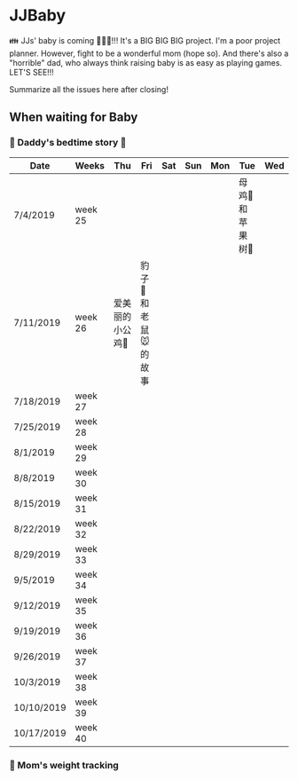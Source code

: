 # JJBaby
:family: JJs' baby is coming :baby::maple_leaf::pig_nose:!!! It's a BIG BIG BIG project. I'm a poor project planner. However, fight to be a wonderful mom (hope so). And there's also a "horrible" dad, who always think raising baby is as easy as playing games. LET'S SEE!!!  

Summarize all the issues here after closing!

## When waiting for Baby

### :man: Daddy's bedtime story :first_quarter_moon_with_face:

Date | Weeks | **Thu** | Fri | Sat | Sun | Mon | Tue | Wed
-- | -- | -- | -- | -- | -- | -- | -- | --
7/4/2019 | week 25 |   |   |   |   |   | 母鸡🐔和苹果树🍎 |  
7/11/2019 | week 26 | 爱美丽的小公鸡🐓 | 豹子🐆和老鼠🐭的故事 |   |   |   |   |
7/18/2019 | week 27 |   |   |   |   |   |   |
7/25/2019 | week 28 |   |   |   |   |   |   |  
8/1/2019 | week 29 |   |   |   |   |   |   |  
8/8/2019 | week 30 |   |   |   |   |   |   |  
8/15/2019 | week 31 |   |   |   |   |   |   |  
8/22/2019 | week 32 |   |   |   |   |   |   |  
8/29/2019 | week 33 |   |   |   |   |   |   |  
9/5/2019 | week 34 |   |   |   |   |   |   |  
9/12/2019 | week 35 |   |   |   |   |   |   |  
9/19/2019 | week 36 |   |   |   |   |   |   |  
9/26/2019 | week 37 |   |   |   |   |   |   |  
10/3/2019 | week 38 |   |   |   |   |   |   |  
10/10/2019 | week 39 |   |   |   |   |   |   |  
10/17/2019 | week 40 |   |   |   |   |   |   |  

### :woman: Mom's weight tracking
